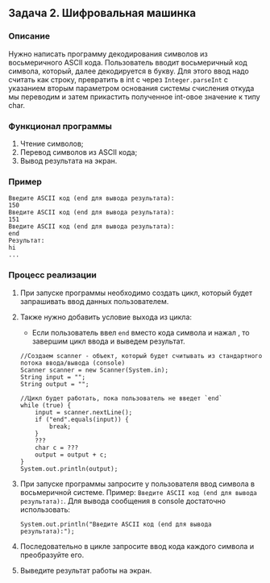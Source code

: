 ## Задача 2. Шифровальная машинка

### Описание
Нужно написать программу декодирования символов из восьмеричного ASCII кода.
Пользователь вводит восьмеричный код символа, который, далее декодируется в букву.
Для этого ввод надо считать как строку, превратить в int с через `Integer.parseInt` с указанием вторым параметром основания системы счисления откуда мы переводим и затем прикастить полученное int-овое значение к типу char.

### Функционал программы
1. Чтение символов;
2. Перевод символов из ASCII кода;
3. Вывод результата на экран.

### Пример 
```
Введите ASCII код (end для вывода результата):
150
Введите ASCII код (end для вывода результата):
151
Введите ASCII код (end для вывода результата):
end
Результат:
hi
...
```

### Процесс реализации
1. При запуске программы необходимо создать цикл, который будет запрашивать ввод данных пользователем.

2. Также нужно добавить условие выхода из цикла:
   - Если пользователь ввел `end` вместо кода символа и нажал <enter>, то завершим цикл ввода и выведем результат.
   ```
   //Создаем scanner - объект, который будет считывать из стандартного потока ввода/вывода (console)
   Scanner scanner = new Scanner(System.in);
   String input = "";
   String output = "";
   
   //Цикл будет работать, пока пользователь не введет `end`
   while (true) {       
       input = scanner.nextLine();
       if ("end".equals(input)) {
           break;
       }
       ???
       char c = ???
       output = output + c;
   }
   System.out.println(output);
   ```

3. При запуске программы запросите у пользователя ввод символа в восьмеричной системе. Пример: `Введите ASCII код (end для вывода результата):`.
   Для вывода сообщения в console достаточно использовать:
   ```
   System.out.println("Введите ASCII код (end для вывода результата):");
   ```

4. Последовательно в цикле запросите ввод кода каждого символа и преобразуйте его.

5. Выведите результат работы на экран.
